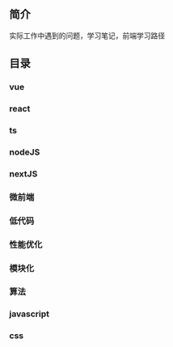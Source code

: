 
## 简介

实际工作中遇到的问题，学习笔记，前端学习路径

## 目录

### vue

### react

### ts

### nodeJS

### nextJS

### 微前端

### 低代码

### 性能优化

### 模块化

### 算法

### javascript

### css